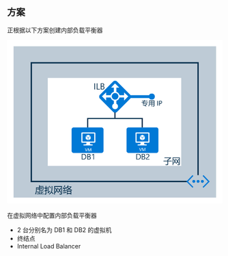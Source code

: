 ## <a name="scenario"></a>方案

正根据以下方案创建内部负载平衡器

![图像说明](./media/load-balancer-get-started-ilb-scenario-include/figure1.png)

在虚拟网络中配置内部负载平衡器

* 2 台分别名为 DB1 和 DB2 的虚拟机
* 终结点
* Internal Load Balancer
